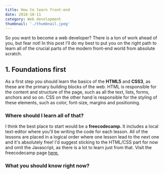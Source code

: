 ```yaml
---
title: How to learn front-end
date: 2018-10-11
category: Web development
thumbnail: './thumbnail.jpeg'
---
```


So you want to become a web developer? There is a ton of work ahead of you, but fear not! In this post I'll do my best to put you on the right path to learn all of the crucial parts of the modern front-end world from absolute scratch.

## 1. Foundations first

As a first step you should learn the basics of the **HTML5** and **CSS3**, as these are the primary building blocks of the web. HTML is responsible for the content and structure of the page, such as all the text, lists, forms, anchors and so on. CSS on the other hand is responsible for the styling of these elements, such as color, font-size, margins and positioning.

### Where should I learn all of that?

I think the best place to start would be a **freecodecamp.** It includes a local text-editor where you'll be writing the code for each lesson. All of the lessons are placed in a logical order where one lesson lead to the next one and it's absolutely free! I'd suggest sticking to the HTML/CSS part for now and omit the Javascript, as there is a lot to learn just from that. Visit the freecodecamp page [here.](https://www.freecodecamp.org/)

### What you should know right now?
